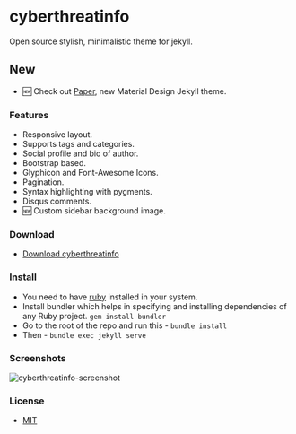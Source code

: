 cyberthreatinfo
=====

Open source stylish, minimalistic theme for jekyll.  


## New

- :new: Check out [Paper](https://github.com/cyberthreatinfo/paper), new Material Design Jekyll theme.

### Features
- Responsive layout.
- Supports tags and categories.
- Social profile and bio of author.
- Bootstrap based.
- Glyphicon and Font-Awesome Icons.
- Pagination.
- Syntax highlighting with pygments.
- Disqus comments.
- :new: Custom sidebar background image.


### Download
* [Download cyberthreatinfo](https://github.com/cyberthreatinfo/cyberthreatinfo/archive/master.zip)

### Install
- You need to have [ruby](https://www.ruby-lang.org/en/documentation/installation/) installed in your system.
- Install bundler which helps in specifying and installing dependencies of any Ruby project. ```gem install bundler```
- Go to the root of the repo and run this - ```bundle install```
- Then - ```bundle exec jekyll serve```

### Screenshots
![cyberthreatinfo-screenshot](assets/media/cyberthreatinfo-ss.png)

### License
- [MIT](http://opensource.org/licenses/MIT)

